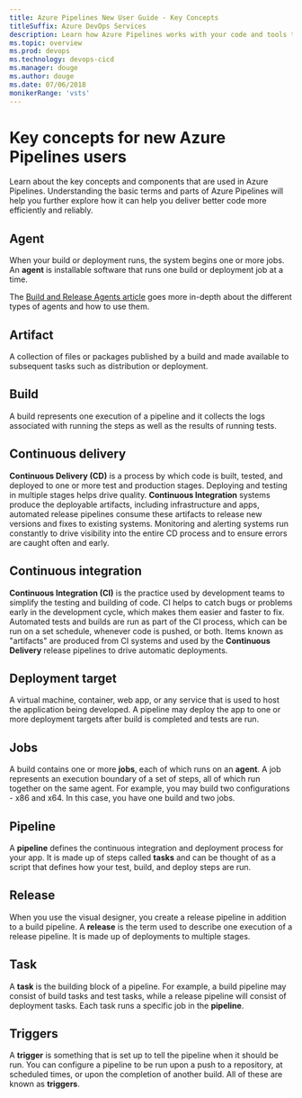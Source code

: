 ```yaml
---
title: Azure Pipelines New User Guide - Key Concepts
titleSuffix: Azure DevOps Services
description: Learn how Azure Pipelines works with your code and tools to automate build and deploy, and the key concepts behind it.
ms.topic: overview
ms.prod: devops
ms.technology: devops-cicd
ms.manager: douge
ms.author: douge
ms.date: 07/06/2018
monikerRange: 'vsts'
---
```


# Key concepts for new Azure Pipelines users

Learn about the key concepts and components that are used in Azure Pipelines. Understanding the basic terms and parts of Azure Pipelines will help you further explore how it can help you deliver better code more efficiently and reliably.

## Agent

When your build or deployment runs, the system begins one or more jobs. An **agent** is installable software that runs one build or deployment job at a time.

The [Build and Release Agents article](../agents/agents.md) goes more in-depth about the different types of agents and how to use them.

## Artifact

A collection of files or packages published by a build and made available to subsequent tasks such as distribution or deployment.

## Build

A build represents one execution of a pipeline and it collects the logs associated with running the steps as well as the results of running tests.

## Continuous delivery

**Continuous Delivery (CD)** is a process by which code is built, tested, and deployed to one or more test and production stages. Deploying and testing in multiple stages helps drive quality. **Continuous Integration** systems produce the deployable artifacts, including infrastructure and apps, automated release pipelines consume these artifacts to release new versions and fixes to existing systems. Monitoring and alerting systems run constantly to drive visibility into the entire CD process and to ensure errors are caught often and early.

## Continuous integration

**Continuous Integration (CI)** is the practice used by development teams to simplify the testing and building of code. CI helps to catch bugs or problems early in the development cycle, which makes them easier and faster to fix. Automated tests and builds are run as part of the CI process, which can be run on a set schedule, whenever code is pushed, or both. Items known as "artifacts" are produced from CI systems and used by the **Continuous Delivery** release pipelines to drive automatic deployments.

## Deployment target

A virtual machine, container, web app, or any service that is used to host the application being developed. A pipeline may deploy the app to one or more deployment targets after build is completed and tests are run.

## Jobs

A build contains one or more **jobs**, each of which runs on an **agent**. A job represents an execution boundary of a set of steps, all of which run together on the same agent. For example, you may build two configurations - x86 and x64. In this case, you have one build and two jobs.

## Pipeline

A **pipeline** defines the continuous integration and deployment process for your app. It is made up of steps called **tasks** and can be thought of as a script that defines how your test, build, and deploy steps are run.

## Release

When you use the visual designer, you create a release pipeline in addition to a build pipeline. A **release** is the term used to describe one execution of a release pipeline. It is made up of deployments to multiple stages.

## Task

A **task** is the building block of a pipeline. For example, a build pipeline may consist of build tasks and test tasks, while a release pipeline will consist of deployment tasks. Each task runs a specific job in the **pipeline**.

## Triggers

A **trigger** is something that is set up to tell the pipeline when it should be run. You can configure a pipeline to be run upon a push to a repository, at scheduled times, or upon the completion of another build. All of these are known as **triggers**.
